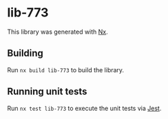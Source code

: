# lib-773

This library was generated with [Nx](https://nx.dev).

## Building

Run `nx build lib-773` to build the library.

## Running unit tests

Run `nx test lib-773` to execute the unit tests via [Jest](https://jestjs.io).

